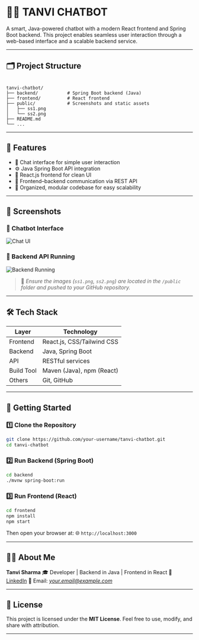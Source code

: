 # 💬✨ TANVI CHATBOT

A smart, Java-powered chatbot with a modern React frontend and Spring Boot backend. This project enables seamless user interaction through a web-based interface and a scalable backend service.

---

## 🗂️ Project Structure

```

tanvi-chatbot/
├── backend/           # Spring Boot backend (Java)
├── frontend/          # React frontend
├── public/            # Screenshots and static assets
│   ├── ss1.png
│   └── ss2.png
├── README.md
└── ...

````

---

## 🚀 Features

- 🤖 Chat interface for simple user interaction  
- ⚙️ Java Spring Boot API integration  
- 🎨 React.js frontend for clean UI  
- 🔁 Frontend–backend communication via REST API  
- 📂 Organized, modular codebase for easy scalability  

---

## 📸 Screenshots

### 🧠 Chatbot Interface

![Chat UI](public/ss1.png)

### 🔧 Backend API Running

![Backend Running](public/ss2.png)

> 📌 *Ensure the images (`ss1.png`, `ss2.png`) are located in the `/public` folder and pushed to your GitHub repository.*

---

## 🛠️ Tech Stack

| Layer     | Technology         |
|-----------|--------------------|
| Frontend  | React.js, CSS/Tailwind CSS |
| Backend   | Java, Spring Boot  |
| API       | RESTful services   |
| Build Tool | Maven (Java), npm (React) |
| Others    | Git, GitHub        |

---

## 🧪 Getting Started

### 1️⃣ Clone the Repository

```bash
git clone https://github.com/your-username/tanvi-chatbot.git
cd tanvi-chatbot
````

### 2️⃣ Run Backend (Spring Boot)

```bash
cd backend
./mvnw spring-boot:run
```

### 3️⃣ Run Frontend (React)

```bash
cd frontend
npm install
npm start
```

Then open your browser at:
🌐 `http://localhost:3000`

---

## 🙋‍♀️ About Me

**Tanvi Sharma**
🎓 Developer | Backend in Java | Frontend in React
🔗 [LinkedIn](https://www.linkedin.com/in/tanvi-sharma-b36313212/)
📧 Email: *[your.email@example.com](mailto:your.email@example.com)*

---

## 📄 License

This project is licensed under the **MIT License**.
Feel free to use, modify, and share with attribution.

---

````



